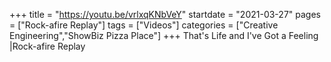 +++
title = "https://youtu.be/vrlxqKNbVeY"
startdate = "2021-03-27"
pages = ["Rock-afire Replay"]
tags = ["Videos"]
categories = ["Creative Engineering","ShowBiz Pizza Place"]
+++
That's Life and I've Got a Feeling  |Rock-afire Replay

